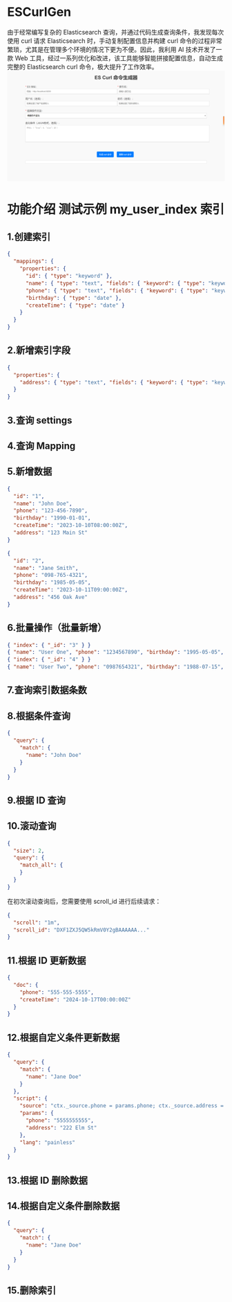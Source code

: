 # ESCurlGen
由于经常编写复杂的 Elasticsearch 查询，并通过代码生成查询条件，我发现每次使用 curl 请求 Elasticsearch 时，手动复制配置信息并构建 curl 命令的过程非常繁琐，尤其是在管理多个环境的情况下更为不便。因此，我利用 AI 技术开发了一款 Web 工具，经过一系列优化和改进，该工具能够智能拼接配置信息，自动生成完整的 Elasticsearch curl 命令，极大提升了工作效率。
![工具截图](https://github.com/avidbyte/ESCurlGen/blob/main/Snipaste_2024-10-15_17-44-58.png "可选标题")


# 功能介绍 测试示例 my_user_index 索引

## 1.创建索引
```json
{
  "mappings": {
    "properties": {
      "id": { "type": "keyword" },
      "name": { "type": "text", "fields": { "keyword": { "type": "keyword" } } },
      "phone": { "type": "text", "fields": { "keyword": { "type": "keyword" } } },
      "birthday": { "type": "date" },
      "createTime": { "type": "date" }
    }
  }
}
```


## 2.新增索引字段
```json
{
  "properties": {
    "address": { "type": "text", "fields": { "keyword": { "type": "keyword" } } }
  }
}
```

## 3.查询 settings
## 4.查询 Mapping

## 5.新增数据
```json
{
  "id": "1",
  "name": "John Doe",
  "phone": "123-456-7890",
  "birthday": "1990-01-01",
  "createTime": "2023-10-10T08:00:00Z",
  "address": "123 Main St"
}
```
```json
{
  "id": "2",
  "name": "Jane Smith",
  "phone": "098-765-4321",
  "birthday": "1985-05-05",
  "createTime": "2023-10-11T09:00:00Z",
  "address": "456 Oak Ave"
}
```

## 6.批量操作（批量新增）

```json lines
{ "index": { "_id": "3" } }
{ "name": "User One", "phone": "1234567890", "birthday": "1995-05-05", "createTime": "2024-10-17T10:00:00", "address": "789 Elm St" }
{ "index": { "_id": "4" } }
{ "name": "User Two", "phone": "0987654321", "birthday": "1988-07-15", "createTime": "2024-10-17T11:00:00", "address": "1234 Oak St" }
```


## 7.查询索引数据条数

## 8.根据条件查询
```json
{
  "query": {
    "match": {
      "name": "John Doe"
    }
  }
}
```
## 9.根据 ID 查询

## 10.滚动查询
```json
{
  "size": 2,
  "query": {
    "match_all": {
    }
  }
}
```
在初次滚动查询后，您需要使用 scroll_id 进行后续请求：
```json
{
  "scroll": "1m",
  "scroll_id": "DXF1ZXJ5QW5kRmV0Y2gBAAAAAA..."
}
```

## 11.根据 ID 更新数据
```json
{
  "doc": {
    "phone": "555-555-5555",
    "createTime": "2024-10-17T00:00:00Z"
  }
}
```


## 12.根据自定义条件更新数据

```json
{
  "query": {
    "match": {
      "name": "Jane Doe"
    }
  },
  "script": {
    "source": "ctx._source.phone = params.phone; ctx._source.address = params.address",
    "params": {
      "phone": "5555555555",
      "address": "222 Elm St"
    },
    "lang": "painless"
  }
}
```

## 13.根据 ID 删除数据

## 14.根据自定义条件删除数据
```json
{
  "query": {
    "match": {
      "name": "Jane Doe"
    }
  }
}
```

## 15.删除索引